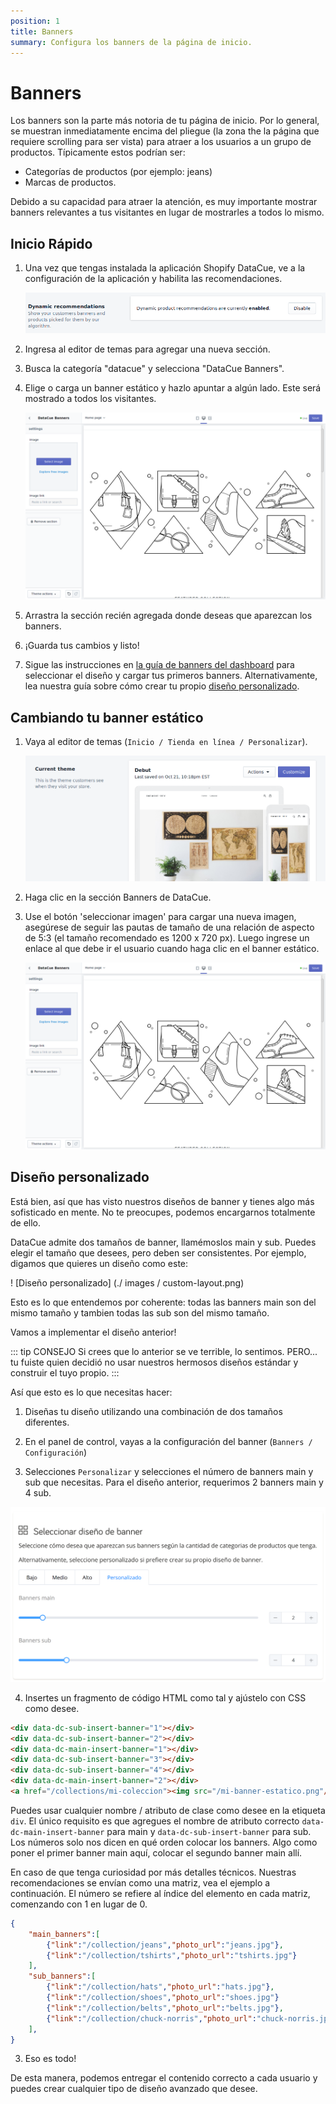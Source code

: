 ```yaml
---
position: 1
title: Banners
summary: Configura los banners de la página de inicio.
---
```


# Banners

Los banners son la parte más notoria de tu página de inicio. Por lo general, se muestran inmediatamente encima del pliegue (la zona the la página que requiere scrolling para ser vista) para atraer a los usuarios a un grupo de productos. Típicamente estos podrían ser:

- Categorías de productos (por ejemplo: jeans)
- Marcas de productos.

Debido a su capacidad para atraer la atención, es muy importante mostrar banners relevantes a tus visitantes en lugar de mostrarles a todos lo mismo.

## Inicio Rápido

1. Una vez que tengas instalada la aplicación Shopify DataCue, ve a la configuración de la aplicación y habilita las recomendaciones.

    ![Recomendaciones de habilitación](../../shopify/images/enable.png)

2. Ingresa al editor de temas para agregar una nueva sección.

3. Busca la categoría "datacue" y selecciona "DataCue Banners".

4. Elige o carga un banner estático y hazlo apuntar a algún lado. Este será mostrado a todos los visitantes.

   ![Cargando un banner estático](../../shopify/images/homepage_banners.png)

5. Arrastra la sección recién agregada donde deseas que aparezcan los banners.

7. ¡Guarda tus cambios y listo!

8. Sigue las instrucciones en [la guía de banners del dashboard](/es/dashboard/banners.html) para seleccionar el diseño y cargar tus primeros banners. Alternativamente, lea nuestra guía sobre cómo crear tu propio [diseño personalizado](#diseno-personalizado).

## Cambiando tu banner estático

1. Vaya al editor de temas (`Inicio / Tienda en línea / Personalizar`).

   ![Theme settings](./images/customize_theme.png)

2. Haga clic en la sección Banners de DataCue.

3. Use el botón 'seleccionar imagen' para cargar una nueva imagen, asegúrese de seguir las pautas de tamaño de una relación de aspecto de 5:3 (el tamaño recomendado es 1200 x 720 px). Luego ingrese un enlace al que debe ir el usuario cuando haga clic en el banner estático.

   ![Uploading a static banner](./images/homepage_banners.png)

## Diseño personalizado

Está bien, así que has visto nuestros diseños de banner y tienes algo más sofisticado en mente. No te preocupes, podemos encargarnos totalmente de ello.

DataCue admite dos tamaños de banner, llamémoslos main y sub. Puedes elegir el tamaño que desees, pero deben ser consistentes. Por ejemplo, digamos que quieres un diseño como este:

! [Diseño personalizado] (./ images / custom-layout.png)

Esto es lo que entendemos por coherente: todas las banners main son del mismo tamaño y tambien todas las sub son del mismo tamaño.

Vamos a implementar el diseño anterior!

::: tip CONSEJO
Si crees que lo anterior se ve terrible, lo sentimos. PERO... tu fuiste quien decidió no usar nuestros hermosos diseños estándar y construir el tuyo propio.
:::

Así que esto es lo que necesitas hacer:

1. Diseñas tu diseño utilizando una combinación de dos tamaños diferentes.

2. En el panel de control, vayas a la configuración del banner (`Banners / Configuración`)

3. Selecciones `Personalizar` y selecciones el número de banners main y sub que necesitas. Para el diseño anterior, requerimos 2 banners main y 4 sub.

![Configuración de banner](./images/banner-settings.png)

4. Insertes un fragmento de código HTML como tal y ajústelo con CSS como desee.

``` html
<div data-dc-sub-insert-banner="1"></div>
<div data-dc-sub-insert-banner="2"></div>
<div data-dc-main-insert-banner="1"></div>
<div data-dc-sub-insert-banner="3"></div>
<div data-dc-sub-insert-banner="4"></div>
<div data-dc-main-insert-banner="2"></div>
<a href="/collections/mi-coleccion"><img src="/mi-banner-estatico.png"/></a>
```

Puedes usar cualquier nombre / atributo de clase como desee en la etiqueta `div`. El único requisito es que agregues el nombre de atributo correcto `data-dc-main-insert-banner` para main y `data-dc-sub-insert-banner` para sub. Los números solo nos dicen en qué orden colocar los banners. Algo como poner el primer banner main aquí, colocar el segundo banner main allí.

En caso de que tenga curiosidad por más detalles técnicos. Nuestras recomendaciones se envían como una matriz, vea el ejemplo a continuación. El número se refiere al índice del elemento en cada matriz, comenzando con 1 en lugar de 0.

``` json
{
    "main_banners":[
        {"link":"/collection/jeans","photo_url":"jeans.jpg"},
        {"link":"/collection/tshirts","photo_url":"tshirts.jpg"}
    ],
    "sub_banners":[
        {"link":"/collection/hats","photo_url":"hats.jpg"},
        {"link":"/collection/shoes","photo_url":"shoes.jpg"}
        {"link":"/collection/belts","photo_url":"belts.jpg"},
        {"link":"/collection/chuck-norris","photo_url":"chuck-norris.jpg"}
    ],
}
```

3. Eso es todo!

De esta manera, podemos entregar el contenido correcto a cada usuario y puedes crear cualquier tipo de diseño avanzado que desee.